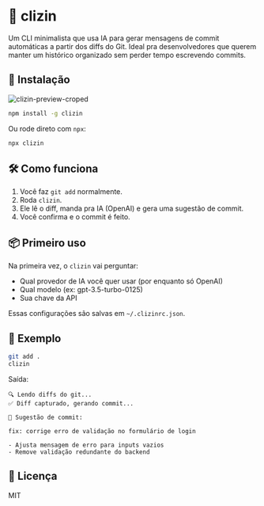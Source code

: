 # 🧠 clizin

Um CLI minimalista que usa IA para gerar mensagens de commit automáticas a partir dos diffs do Git. Ideal pra desenvolvedores que querem manter um histórico organizado sem perder tempo escrevendo commits.

## 🚀 Instalação

![clizin-preview-croped](https://github.com/user-attachments/assets/5db75d10-c65f-4018-bbe3-3a3383c5e7e1)

```bash
npm install -g clizin
```

Ou rode direto com `npx`:

```bash
npx clizin
```

## 🛠 Como funciona

1. Você faz `git add` normalmente.
2. Roda `clizin`.
3. Ele lê o diff, manda pra IA (OpenAI) e gera uma sugestão de commit.
4. Você confirma e o commit é feito.

## 📦 Primeiro uso

Na primeira vez, o `clizin` vai perguntar:

- Qual provedor de IA você quer usar (por enquanto só OpenAI)
- Qual modelo (ex: gpt-3.5-turbo-0125)
- Sua chave da API

Essas configurações são salvas em `~/.clizinrc.json`.

## 🧪 Exemplo

```bash
git add .
clizin
```

Saída:

```
🔍 Lendo diffs do git...
✅ Diff capturado, gerando commit...

💬 Sugestão de commit:

fix: corrige erro de validação no formulário de login

- Ajusta mensagem de erro para inputs vazios
- Remove validação redundante do backend
```

## 📄 Licença

MIT
